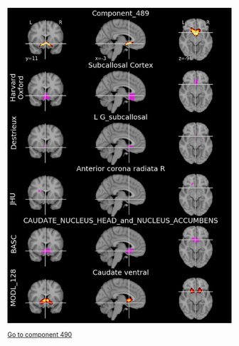 


![489](preliminary/489.jpg "Component 489")

[Go to component 490](https://parietal-inria.github.io/MODL_atlas/512/490 "Component 490")